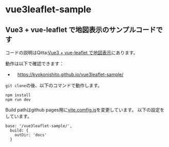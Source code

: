 # vue3leaflet-sample

## Vue3 + vue-leaflet で地図表示のサンプルコードです

コードの説明はQitta:[Vue3 + vue-leaflet で地図表示](https://qiita.com/items/65aaeb2bebabe00d62cd/)にあります。

動作は以下で確認できます：
- 　https://kyokonishito.github.io/vue3leaflet-sample/


`git clone`の後、以下のコマンドで動作します。
```
npm install
npm run dev
```

Build pathはgithub pages用に[vite.comfig.js](vite.config.js)を変更しています。
以下の設定をしています。
```
base: '/vue3leaflet-sample/',
  build: {
    outDir: 'docs'
  }
```